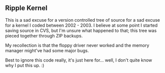 Ripple Kernel
-------------

This is a sad excuse for a version controlled tree of source for a sad excuse for a kernel I coded between 2002 - 2003. I believe at some point I started saving source in CVS, but I'm unsure what happened to that; this tree was pieced together through ZIP backups.

My recollection is that the floppy driver never worked and the memory manager might've had some major bugs.

Best to ignore this code really, it's just here for... well, I don't quite know why I put this up. :)
